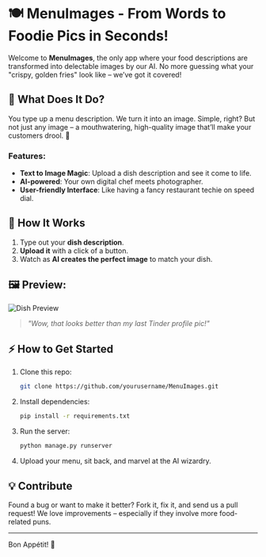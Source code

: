 # 🍽️ **MenuImages** - From Words to Foodie Pics in Seconds!

Welcome to **MenuImages**, the only app where your food descriptions are transformed into delectable images by our AI. No more guessing what your "crispy, golden fries" look like – we’ve got it covered!

## 🚀 What Does It Do?

You type up a menu description. We turn it into an image. Simple, right? But not just any image – a mouthwatering, high-quality image that’ll make your customers drool. 🌟

### Features:
- **Text to Image Magic**: Upload a dish description and see it come to life.
- **AI-powered**: Your own digital chef meets photographer.
- **User-friendly Interface**: Like having a fancy restaurant techie on speed dial.

## 🤖 How It Works

1. Type out your **dish description**.
2. **Upload it** with a click of a button.
3. Watch as **AI creates the perfect image** to match your dish.

## 🖼️ Preview:

![Dish Preview](https://via.placeholder.com/400x300.png?text=Delicious+Food+Here)

> *"Wow, that looks better than my last Tinder profile pic!"*

## ⚡ How to Get Started

1. Clone this repo:
    ```bash
    git clone https://github.com/yourusername/MenuImages.git
    ```

2. Install dependencies:
    ```bash
    pip install -r requirements.txt
    ```

3. Run the server:
    ```bash
    python manage.py runserver
    ```

4. Upload your menu, sit back, and marvel at the AI wizardry.

## 💡 Contribute

Found a bug or want to make it better? Fork it, fix it, and send us a pull request! We love improvements – especially if they involve more food-related puns.

---

Bon Appétit! 🍴
